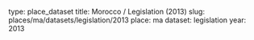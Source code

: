 type: place_dataset
title: Morocco / Legislation (2013)
slug: places/ma/datasets/legislation/2013
place: ma
dataset: legislation
year: 2013
